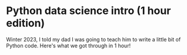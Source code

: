 # Python data science intro (1 hour edition)

Winter 2023, I told my dad I was going to teach him to write a little bit of Python code. Here's what we got through in 1 hour!
